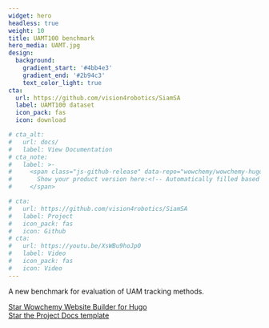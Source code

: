 ```yaml
---
widget: hero
headless: true
weight: 10
title: UAMT100 benchmark
hero_media: UAMT.jpg
design:
  background:
    gradient_start: '#4bb4e3'
    gradient_end: '#2b94c3'
    text_color_light: true
cta:
  url: https://github.com/vision4robotics/SiamSA
  label: UAMT100 dataset
  icon_pack: fas
  icon: download

# cta_alt:
#   url: docs/
#   label: View Documentation
# cta_note:
#   label: >-
#     <span class="js-github-release" data-repo="wowchemy/wowchemy-hugo-modules">
#       Show your product version here:<!-- Automatically filled based on data-repo value -->
#     </span>

# cta:
#   url: https://github.com/vision4robotics/SiamSA
#   label: Project
#   icon_pack: fas
#   icon: Github
# cta:
#   url: https://youtu.be/XsWBu9hoJp0
#   label: Video
#   icon_pack: fas
#   icon: Video
---
```


A new benchmark for evaluation of UAM tracking methods. 


<a class="github-button" href="https://github.com/vision4robotics/SiamSA" data-icon="octicon-star" data-size="large" data-show-count="true" aria-label="Official introduction to UAMT100 benchmark project">Star Wowchemy Website Builder for Hugo</a><br>
<a class="github-button" href="https://github.com/wowchemy/starter-hugo-project-documentation" data-icon="octicon-star" data-size="large" data-show-count="true" aria-label="Star the Project Docs template">Star the Project Docs template</a><script async defer src="https://buttons.github.io/buttons.js"></script>
